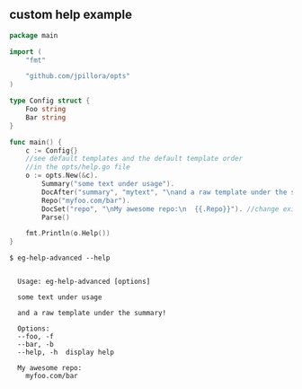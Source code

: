 ## custom help example

<!--tmpl,code=go:cat main.go -->
``` go 
package main

import (
	"fmt"

	"github.com/jpillora/opts"
)

type Config struct {
	Foo string
	Bar string
}

func main() {
	c := Config{}
	//see default templates and the default template order
	//in the opts/help.go file
	o := opts.New(&c).
		Summary("some text under usage").
		DocAfter("summary", "mytext", "\nand a raw template under the summary!\n"). //add new entry
		Repo("myfoo.com/bar").
		DocSet("repo", "\nMy awesome repo:\n  {{.Repo}}"). //change existing entry
		Parse()

	fmt.Println(o.Help())
}
```
<!--/tmpl-->

```
$ eg-help-advanced --help
```

<!--tmpl,code=plain:go build -o eg-help-advanced && ./eg-help-advanced --help ; rm eg-help-advanced -->
``` plain 

  Usage: eg-help-advanced [options]

  some text under usage

  and a raw template under the summary!

  Options:
  --foo, -f
  --bar, -b
  --help, -h  display help

  My awesome repo:
    myfoo.com/bar
```
<!--/tmpl-->
